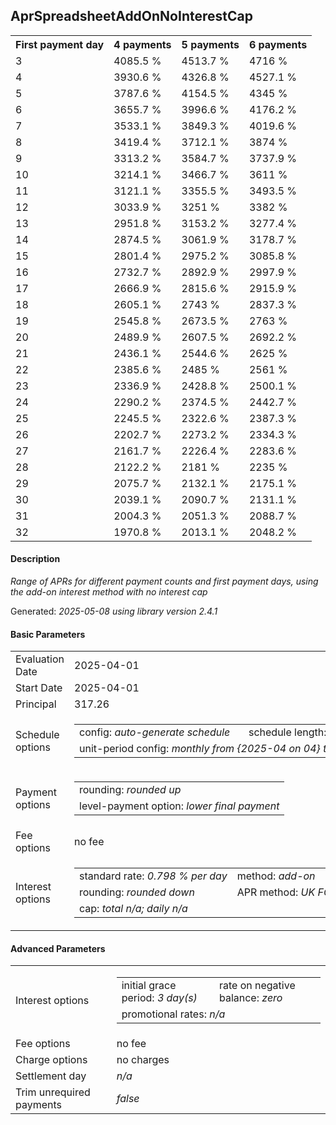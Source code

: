 <h2>AprSpreadsheetAddOnNoInterestCap</h2>
<table>
    <tr>
        <th>First payment day</th>
        <th>4 payments</th>
        <th>5 payments</th>
        <th>6 payments</th>
    </tr>
    <tr>
        <td>3</td>
        <td>4085.5 %</td>
        <td>4513.7 %</td>
        <td>4716 %</td>
    </tr>
    <tr>
        <td>4</td>
        <td>3930.6 %</td>
        <td>4326.8 %</td>
        <td>4527.1 %</td>
    </tr>
    <tr>
        <td>5</td>
        <td>3787.6 %</td>
        <td>4154.5 %</td>
        <td>4345 %</td>
    </tr>
    <tr>
        <td>6</td>
        <td>3655.7 %</td>
        <td>3996.6 %</td>
        <td>4176.2 %</td>
    </tr>
    <tr>
        <td>7</td>
        <td>3533.1 %</td>
        <td>3849.3 %</td>
        <td>4019.6 %</td>
    </tr>
    <tr>
        <td>8</td>
        <td>3419.4 %</td>
        <td>3712.1 %</td>
        <td>3874 %</td>
    </tr>
    <tr>
        <td>9</td>
        <td>3313.2 %</td>
        <td>3584.7 %</td>
        <td>3737.9 %</td>
    </tr>
    <tr>
        <td>10</td>
        <td>3214.1 %</td>
        <td>3466.7 %</td>
        <td>3611 %</td>
    </tr>
    <tr>
        <td>11</td>
        <td>3121.1 %</td>
        <td>3355.5 %</td>
        <td>3493.5 %</td>
    </tr>
    <tr>
        <td>12</td>
        <td>3033.9 %</td>
        <td>3251 %</td>
        <td>3382 %</td>
    </tr>
    <tr>
        <td>13</td>
        <td>2951.8 %</td>
        <td>3153.2 %</td>
        <td>3277.4 %</td>
    </tr>
    <tr>
        <td>14</td>
        <td>2874.5 %</td>
        <td>3061.9 %</td>
        <td>3178.7 %</td>
    </tr>
    <tr>
        <td>15</td>
        <td>2801.4 %</td>
        <td>2975.2 %</td>
        <td>3085.8 %</td>
    </tr>
    <tr>
        <td>16</td>
        <td>2732.7 %</td>
        <td>2892.9 %</td>
        <td>2997.9 %</td>
    </tr>
    <tr>
        <td>17</td>
        <td>2666.9 %</td>
        <td>2815.6 %</td>
        <td>2915.9 %</td>
    </tr>
    <tr>
        <td>18</td>
        <td>2605.1 %</td>
        <td>2743 %</td>
        <td>2837.3 %</td>
    </tr>
    <tr>
        <td>19</td>
        <td>2545.8 %</td>
        <td>2673.5 %</td>
        <td>2763 %</td>
    </tr>
    <tr>
        <td>20</td>
        <td>2489.9 %</td>
        <td>2607.5 %</td>
        <td>2692.2 %</td>
    </tr>
    <tr>
        <td>21</td>
        <td>2436.1 %</td>
        <td>2544.6 %</td>
        <td>2625 %</td>
    </tr>
    <tr>
        <td>22</td>
        <td>2385.6 %</td>
        <td>2485 %</td>
        <td>2561 %</td>
    </tr>
    <tr>
        <td>23</td>
        <td>2336.9 %</td>
        <td>2428.8 %</td>
        <td>2500.1 %</td>
    </tr>
    <tr>
        <td>24</td>
        <td>2290.2 %</td>
        <td>2374.5 %</td>
        <td>2442.7 %</td>
    </tr>
    <tr>
        <td>25</td>
        <td>2245.5 %</td>
        <td>2322.6 %</td>
        <td>2387.3 %</td>
    </tr>
    <tr>
        <td>26</td>
        <td>2202.7 %</td>
        <td>2273.2 %</td>
        <td>2334.3 %</td>
    </tr>
    <tr>
        <td>27</td>
        <td>2161.7 %</td>
        <td>2226.4 %</td>
        <td>2283.6 %</td>
    </tr>
    <tr>
        <td>28</td>
        <td>2122.2 %</td>
        <td>2181 %</td>
        <td>2235 %</td>
    </tr>
    <tr>
        <td>29</td>
        <td>2075.7 %</td>
        <td>2132.1 %</td>
        <td>2175.1 %</td>
    </tr>
    <tr>
        <td>30</td>
        <td>2039.1 %</td>
        <td>2090.7 %</td>
        <td>2131.1 %</td>
    </tr>
    <tr>
        <td>31</td>
        <td>2004.3 %</td>
        <td>2051.3 %</td>
        <td>2088.7 %</td>
    </tr>
    <tr>
        <td>32</td>
        <td>1970.8 %</td>
        <td>2013.1 %</td>
        <td>2048.2 %</td>
    </tr>
</table>
<h4>Description</h4>
<p><i>Range of APRs for different payment counts and first payment days, using the add-on interest method with no interest cap</i></p>
<p>Generated: <i>2025-05-08 using library version 2.4.1</i></p>
<h4>Basic Parameters</h4>
<table>
    <tr>
        <td>Evaluation Date</td>
        <td>2025-04-01</td>
    </tr>
    <tr>
        <td>Start Date</td>
        <td>2025-04-01</td>
    </tr>
    <tr>
        <td>Principal</td>
        <td>317.26</td>
    </tr>
    <tr>
        <td>Schedule options</td>
        <td>
            <table>
                <tr>
                    <td>config: <i>auto-generate schedule</i></td>
                    <td>schedule length: <i><i>payment count</i> 4</i></td>
                </tr>
                <tr>
                    <td colspan="2" style="white-space: nowrap;">unit-period config: <i>monthly from {2025-04 on 04} to {2025-05 on 02}</i></td>
                </tr>
            </table>
        </td>
    </tr>
    <tr>
        <td>Payment options</td>
        <td>
            <table>
                <tr>
                    <td>rounding: <i>rounded up</i></td>
                </tr>
                <tr>
                    <td>level-payment option: <i>lower&nbsp;final&nbsp;payment</i></td>
                </tr>
            </table>
        </td>
    </tr>
    <tr>
        <td>Fee options</td>
        <td>no fee
        </td>
    </tr>
    <tr>
        <td>Interest options</td>
        <td>
            <table>
                <tr>
                    <td>standard rate: <i>0.798 % per day</i></td>
                    <td>method: <i>add-on</i></td>
                </tr>
                <tr>
                    <td>rounding: <i>rounded down</i></td>
                    <td>APR method: <i>UK FCA to 1 d.p.</i></td>
                </tr>
                <tr>
                    <td colspan="2">cap: <i>total <i>n/a</i>; daily <i>n/a</i></td>
                </tr>
            </table>
        </td>
    </tr>
</table>
<h4>Advanced Parameters</h4>
<table>
    <tr>
        <td>Interest options</td>
        <td>
            <table>
                <tr>
                    <td>initial grace period: <i>3 day(s)</i></td>
                    <td>rate on negative balance: <i>zero</i></td>
                </tr>
                <tr>
                    <td colspan="2">promotional rates: <i><i>n/a</i></i></td>
                </tr>
            </table>
        </td>
    </tr>
    <tr>
        <td>Fee options</td>
        <td>no fee
        </td>
    </tr>
    <tr>
        <td>Charge options</td>
        <td>no charges
        </td>
    </tr>
    <tr>
        <td>Settlement day</td><td><i><i>n/a</i></i></td>
    </tr>
    <tr>
        <td>Trim unrequired payments</td><td><i>false</i></td>
    </tr>
</table>